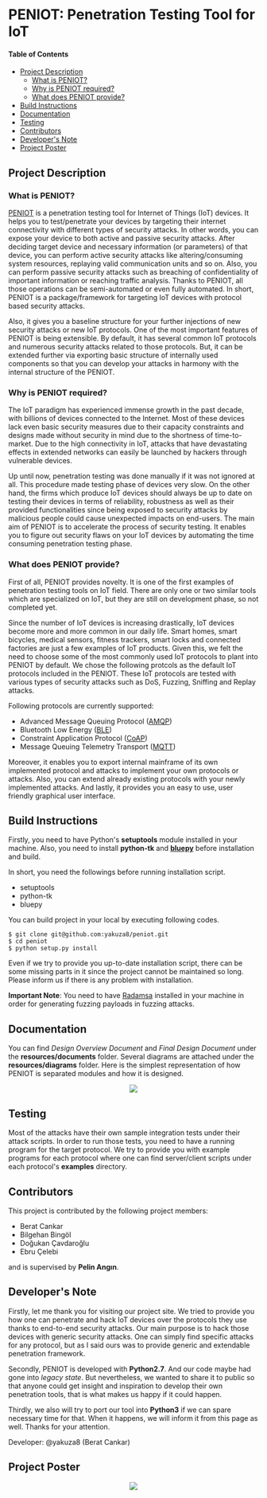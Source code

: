 # PENIOT: Penetration Testing Tool for IoT

#### Table of Contents
* [Project Description](#Project-Description)
    * [What is PENIOT?](#What-is-PENIOT)
    * [Why is PENIOT required?](#Why-is-PENIOT-required)
    * [What does PENIOT provide?](#What-does-PENIOT-provide)
* [Build Instructions](#Build-Instructions)
* [Documentation](#Documentation)
* [Testing](#Testing)
* [Contributors](#Contributors)
* [Developer's Note](#Developers-Note)
* [Project Poster](#Project-Poster)

## Project Description

### What is PENIOT?

[PENIOT](https://senior.ceng.metu.edu.tr/2019/peniot/) is a penetration testing tool for Internet of Things (IoT) devices. 
It helps you to test/penetrate your devices by targeting their internet connectivity
with different types of security attacks. In other words, you can expose your device
to both active and passive security attacks. After deciding target device and necessary
information (or parameters) of that device, you can perform active security attacks like
altering/consuming system resources, replaying valid communication units and so on.
Also, you can perform passive security attacks such as breaching of confidentiality of
important information or reaching traffic analysis. Thanks to PENIOT, all those operations
can be semi-automated or even fully automated. In short, PENIOT is a package/framework for
targeting IoT devices with protocol based security attacks.

Also, it gives you a baseline structure for your further injections of new security attacks
or new IoT protocols. One of the most important features of PENIOT is being extensible.
By default, it has several common IoT protocols and numerous security attacks related to
those protocols. But, it can be extended further via exporting basic structure of internally
used components so that you can develop your attacks in harmony with the internal structure
of the PENIOT.

### Why is PENIOT required?

The IoT paradigm has experienced immense growth in the past decade, with billions of devices
connected to the Internet. Most of these devices lack even basic security measures due to
their capacity constraints and designs made without security in mind due to the shortness
of time-to-market. Due to the high connectivity in IoT, attacks that have devastating
effects in extended networks can easily be launched by hackers through vulnerable devices.

Up until now, penetration testing was done manually if it was not ignored at all.
This procedure made testing phase of devices very slow. On the other hand, the firms which
produce IoT devices should always be up to date on testing their devices in terms of
reliability, robustness as well as their provided functionalities since being exposed to
security attacks by malicious people could cause unexpected impacts on end-users.
The main aim of PENIOT is to accelerate the process of security testing. It enables you to
figure out security flaws on your IoT devices by automating the time consuming penetration
testing phase.

### What does PENIOT provide?

First of all, PENIOT provides novelty. It is one of the first examples of penetration testing
tools on IoT field. There are only one or two similar tools which are specialized on IoT,
but they are still on development phase, so not completed yet.

Since the number of IoT devices is increasing drastically, IoT devices become more and more
common in our daily life. Smart homes, smart bicycles, medical sensors, fitness trackers,
smart locks and connected factories are just a few examples of IoT products. Given this,
we felt the need to choose some of the most commonly used IoT protocols to plant into PENIOT
by default. We chose the following protcols as the default IoT protocols included in the
PENIOT. These IoT protocols are tested with various types of security attacks such as DoS,
Fuzzing, Sniffing and Replay attacks. 

Following protocols are currently supported:
* Advanced Message Queuing Protocol ([AMQP](https://www.amqp.org/))
* Bluetooth Low Energy ([BLE](https://www.bluetooth.com/))
* Constraint Application Protocol ([CoAP](https://coap.technology/))
* Message Queuing Telemetry Transport ([MQTT](http://mqtt.org/))

Moreover, it enables you to export internal mainframe of its own implemented protocol and
attacks to implement your own protocols or attacks. Also, you can extend already existing
protocols with your newly implemented attacks. And lastly, it provides you an easy to use,
user friendly graphical user interface. 

## Build Instructions
Firstly, you need to have Python's **setuptools** module installed in your machine. Also,
you need to install **python-tk** and **[bluepy](https://github.com/IanHarvey/bluepy)**
before installation and build.

In short, you need the followings before running installation script.
* setuptools
* python-tk
* bluepy

You can build project in your local by executing following codes.
```shell
$ git clone git@github.com:yakuza8/peniot.git
$ cd peniot
$ python setup.py install
```
Even if we try to provide you up-to-date installation script, there can be some missing parts in
it since the project cannot be maintained so long. Please inform us if there is any problem
with installation.

**Important Note**: You need to have [Radamsa](https://gitlab.com/akihe/radamsa) installed
in your machine in order for generating fuzzing payloads in fuzzing attacks.  

## Documentation
You can find *Design Overview Document* and *Final Design Document* under the **resources/documents** folder.
Several diagrams are attached under the **resources/diagrams** folder. Here is the simplest
representation of how PENIOT is separated modules and how it is designed.

<p align="center">
<img src="/resources/diagrams/peniot_structure_component_diagram.png">
</p>

## Testing
Most of the attacks have their own sample integration tests under their attack scripts. In
order to run those tests, you need to have a running program for the target protocol. We try to
provide you with example programs for each protocol where one can find server/client scripts
under each protocol's **examples** directory. 

## Contributors
This project is contributed by the following project members:
- Berat Cankar
- Bilgehan Bingöl
- Doğukan Çavdaroğlu
- Ebru Çelebi

and is supervised by **Pelin Angın**.

## Developer's Note
Firstly, let me thank you for visiting our project site. We tried to provide you how one can
penetrate and hack IoT devices over the protocols they use thanks to end-to-end security attacks.
Our main purpose is to hack those devices with generic security attacks. One can simply find
specific attacks for any protocol, but as I said ours was to provide generic and extendable
penetration framework. 

Secondly, PENIOT is developed with **Python2.7**. And our code maybe had gone into *legacy state*.
But nevertheless, we wanted to share it to public so that anyone could get insight and
inspiration to develop their own penetration tools, that is what makes us happy if it could happen.

Thirdly, we also will try to port our tool into **Python3** if we can spare necessary time for that.
When it happens, we will inform it from this page as well. Thanks for your attention.

Developer: @yakuza8 (Berat Cankar)

## Project Poster
<p align="center">
<img src="/resources/peniot_vectorized.svg">
</p>